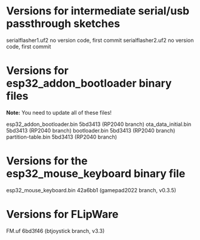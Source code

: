 # Versions for intermediate serial/usb passthrough sketches

serialflasher1.uf2		no version code, first commit
serialflasher2.uf2		no version code, first commit

# Versions for esp32_addon_bootloader binary files

__Note:__ You need to update all of these files!

esp32_addon_bootloader.bin	5bd3413 (RP2040 branch)
ota_data_initial.bin		5bd3413 (RP2040 branch)
bootloader.bin			5bd3413 (RP2040 branch)
partition-table.bin		5bd3413 (RP2040 branch)

# Versions for the esp32_mouse_keyboard binary file

esp32_mouse_keyboard.bin	42a6bb1 (gamepad2022 branch, v0.3.5)

# Versions for FLipWare

FM.uf						6bd3f46 (btjoystick branch, v3.3)
